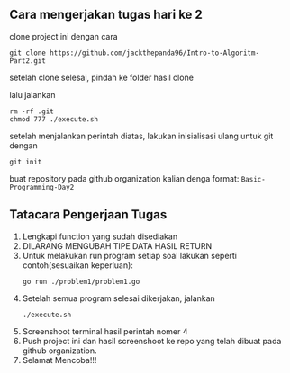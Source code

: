 ## Cara mengerjakan tugas hari ke 2

clone project ini dengan cara

```
git clone https://github.com/jackthepanda96/Intro-to-Algoritm-Part2.git
```

setelah clone selesai, pindah ke folder hasil clone

lalu jalankan 

```
rm -rf .git
chmod 777 ./execute.sh
```

setelah menjalankan perintah diatas, lakukan inisialisasi ulang untuk git dengan 

```
git init
```

buat repository pada github organization kalian denga format: `Basic-Programming-Day2`

## Tatacara Pengerjaan Tugas

1. Lengkapi function yang sudah disediakan
2. DILARANG MENGUBAH TIPE DATA HASIL RETURN
3. Untuk melakukan run program setiap soal lakukan seperti contoh(sesuaikan keperluan): 
    ```
    go run ./problem1/problem1.go
    ```
4. Setelah semua program selesai dikerjakan, jalankan
    ```
    ./execute.sh
    ```
5. Screenshoot terminal hasil perintah nomer 4
6. Push project ini dan hasil screenshoot ke repo yang telah dibuat pada github organization.
7. Selamat Mencoba!!!